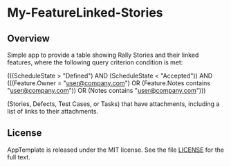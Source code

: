 My-FeatureLinked-Stories
=========================

## Overview
Simple app to provide a table showing Rally Stories and their linked features, where the following query criterion condition is met:

(((ScheduleState > "Defined") AND (ScheduleState < "Accepted")) AND (((Feature.Owner = "user@company.com") OR (Feature.Notes contains "user@company.com")) OR (Notes contains "user@company.com")))

 (Stories, Defects, Test Cases, or Tasks) that have attachments, including a list of links to their attachments.

## License

AppTemplate is released under the MIT license.  See the file [LICENSE](https://raw.github.com/RallyApps/AppTemplate/master/LICENSE) for the full text.
